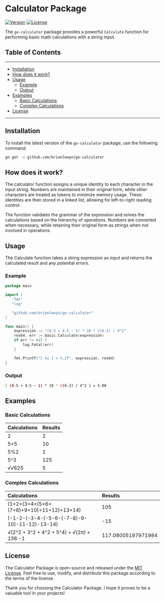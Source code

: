 # Calculator Package

[![Version](https://img.shields.io/badge/version-1.0.0-blue.svg)](https://github.com/brianlewyn/go-calculator)
[![License](https://img.shields.io/badge/license-MIT-green.svg)](https://github.com/brianlewyn/go-calculator/blob/main/LICENSE)

The `go-calculator` package provides a powerful `Calculate` function for performing basic math calculations with a string input.

## Table of Contents

---
- [Installation](#installation)
- [How does it work?](#how-does-it-work)
- [Usage](#usage)
	- [Example](#example)
	- [Output](#output)
- [Examples](#examples)
	- [Basic Calculations](#basic-calculations)
	- [Complex Calculations](#complex-calculations)
- [License](#license)
---

## Installation

To install the latest version of the `go-calculator` package, use the following command:

```sh
go get -u github.com/brianlewyn/go-calculator
```

## How does it work?

The calculator function assigns a unique identity to each character in the input string. Numbers are maintained in their original form, while other characters are treated as tokens to minimize memory usage. These identities are then stored in a linked list, allowing for left-to-right reading control.

The function validates the grammar of the expression and solves the calculations based on the hierarchy of operations. Numbers are converted when necessary, while retaining their original form as strings when not involved in operations.

## Usage

The Calculate function takes a string expression as input and returns the calculated result and any potential errors.

### Example

```go
package main

import (
   "fmt"
   "log"

   "github.com/brianlewyn/go-calculator"
)

func main() {
    expression := "(0.5 + 4.5 - 1) * 10 * √(6-2) / 4^2"
    res64, err := basic.Calculate(expression)
    if err != nil {
        log.Fatal(err)
    }

	fmt.Printf("[ %s ] = %.2f", expression, res64)
}
```

### Output

```sh
[ (0.5 + 4.5 - 1) * 10 * √(6-2) / 4^2 ] = 5.00
```

## Examples

### Basic Calculations

| Calculations | Results |
| :----------- | :------ |
| 2            | 2       |
| 5+5          | 10      |
| 5%2          | 1       |
| 5^3          | 125     |
| √√625        | 5       |

###  Complex Calculations

| Calculations                                 | Results            |
| :------------------------------------------- | :----------------- |
| (1+2+(3+4+(5+6+(7+8)+9+10)+11+12)+13+14)     | 105                |
| (-1-2-(-3-4-(-5-6-(-7-8)-9-10)-11-12)-13-14) | -15                |
| √(2^2 + 3^2 + 4^2 + 5^4) + √(2*π) + 15*6 -1  | 117.08005197971984 |


## License

The Calculator Package is open-source and released under the [MIT License](https://github.com/brianlewyn/go-linked-list/blob/v3/LICENSE). Feel free to use, modify, and distribute this package according to the terms of the license.

Thank you for choosing the Calculator Package. I hope it proves to be a valuable tool in your projects!